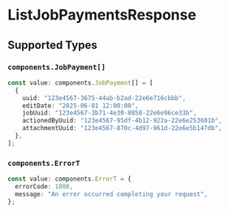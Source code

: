# ListJobPaymentsResponse


## Supported Types

### `components.JobPayment[]`

```typescript
const value: components.JobPayment[] = [
  {
    uuid: "123e4567-3675-44ab-b2ad-22e6e716cbbb",
    editDate: "2025-06-01 12:00:00",
    jobUuid: "123e4567-3b71-4e30-8858-22e6e96ce33b",
    actionedByUuid: "123e4567-95df-4b12-922a-22e6e253601b",
    attachmentUuid: "123e4567-870c-4d97-961d-22e6e5b147db",
  },
];
```

### `components.ErrorT`

```typescript
const value: components.ErrorT = {
  errorCode: 1000,
  message: "An error occurred completing your request",
};
```

